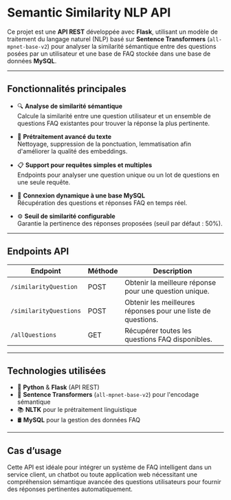 # Semantic Similarity NLP API

Ce projet est une **API REST** développée avec **Flask**, utilisant un modèle de traitement du langage naturel (NLP) basé sur **Sentence Transformers** (`all-mpnet-base-v2`) pour analyser la similarité sémantique entre des questions posées par un utilisateur et une base de FAQ stockée dans une base de données **MySQL**.

---

## Fonctionnalités principales

- 🔍 **Analyse de similarité sémantique**  
  Calcule la similarité entre une question utilisateur et un ensemble de questions FAQ existantes pour trouver la réponse la plus pertinente.

- 🧹 **Prétraitement avancé du texte**  
  Nettoyage, suppression de la ponctuation, lemmatisation afin d'améliorer la qualité des embeddings.

- 📋 **Support pour requêtes simples et multiples**  
  Endpoints pour analyser une question unique ou un lot de questions en une seule requête.

- 🔗 **Connexion dynamique à une base MySQL**  
  Récupération des questions et réponses FAQ en temps réel.

- ⚙️ **Seuil de similarité configurable**  
  Garantie la pertinence des réponses proposées (seuil par défaut : 50%).

---

## Endpoints API

| Endpoint                | Méthode | Description                                     |
|-------------------------|---------|------------------------------------------------|
| `/similarityQuestion`   | POST    | Obtenir la meilleure réponse pour une question unique. |
| `/similarityQuestions`  | POST    | Obtenir les meilleures réponses pour une liste de questions. |
| `/allQuestions`         | GET     | Récupérer toutes les questions FAQ disponibles. |

---

## Technologies utilisées

- 🐍 **Python** & **Flask** (API REST)  
- 🤗 **Sentence Transformers** (`all-mpnet-base-v2`) pour l'encodage sémantique  
- 📚 **NLTK** pour le prétraitement linguistique  
- 🛢️ **MySQL** pour la gestion des données FAQ  

---

## Cas d’usage

Cette API est idéale pour intégrer un système de FAQ intelligent dans un service client, un chatbot ou toute application web nécessitant une compréhension sémantique avancée des questions utilisateurs pour fournir des réponses pertinentes automatiquement.

